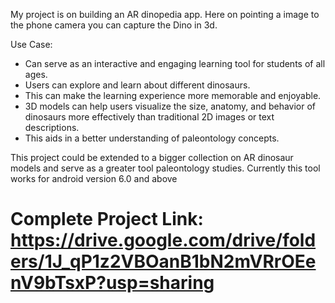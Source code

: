 My project is on building an AR dinopedia app. Here on pointing a image to the phone camera you can capture the Dino in 3d.

Use Case:
- Can serve as an interactive and engaging learning tool for students of all ages. 
- Users can explore and learn about different dinosaurs. 
- This can make the learning experience more memorable and enjoyable.
- 3D models can help users visualize the size, anatomy, and behavior of dinosaurs more effectively than traditional 2D images or text descriptions. 
- This aids in a better understanding of paleontology concepts.

This project could be extended to a bigger collection on AR dinosaur models and serve as a greater tool paleontology studies. Currently this tool works for android version 6.0 and above

# **Complete Project Link: https://drive.google.com/drive/folders/1J_qP1z2VBOanB1bN2mVRrOEenV9bTsxP?usp=sharing**
